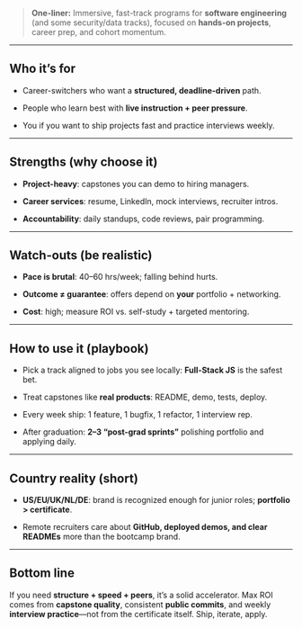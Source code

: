 

  

> **One-liner:** Immersive, fast-track programs for **software engineering** (and some security/data tracks), focused on **hands-on projects**, career prep, and cohort momentum.

---

## **Who it’s for**

- Career-switchers who want a **structured, deadline-driven** path.
    
- People who learn best with **live instruction + peer pressure**.
    
- You if you want to ship projects fast and practice interviews weekly.
    

---

## **Strengths (why choose it)**

- **Project-heavy**: capstones you can demo to hiring managers.
    
- **Career services**: resume, LinkedIn, mock interviews, recruiter intros.
    
- **Accountability**: daily standups, code reviews, pair programming.
    

---

## **Watch-outs (be realistic)**

- **Pace is brutal**: 40–60 hrs/week; falling behind hurts.
    
- **Outcome ≠ guarantee**: offers depend on **your** portfolio + networking.
    
- **Cost**: high; measure ROI vs. self-study + targeted mentoring.
    

---

## **How to use it (playbook)**

- Pick a track aligned to jobs you see locally: **Full-Stack JS** is the safest bet.
    
- Treat capstones like **real products**: README, demo, tests, deploy.
    
- Every week ship: 1 feature, 1 bugfix, 1 refactor, 1 interview rep.
    
- After graduation: **2–3 “post-grad sprints”** polishing portfolio and applying daily.
    

---

## **Country reality (short)**

- **US/EU/UK/NL/DE**: brand is recognized enough for junior roles; **portfolio > certificate**.
    
- Remote recruiters care about **GitHub, deployed demos, and clear READMEs** more than the bootcamp brand.
    

---

## **Bottom line**

  

If you need **structure + speed + peers**, it’s a solid accelerator. Max ROI comes from **capstone quality**, consistent **public commits**, and weekly **interview practice**—not from the certificate itself. Ship, iterate, apply.